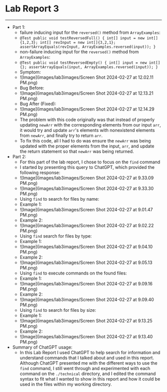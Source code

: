 # Lab Report 3
---
* Part 1:
  - failure inducing input for the `reversed()` method from `ArrayExamples`:
  - `@Test
  public void testReversedFull() {
    int[] input = new int[]{1,2,3};
    int[] revInput = new int[]{3,2,1};
    assertArrayEquals(revInput, ArrayExamples.reversed(input));
    }`
  - non-failure inducing input for the `reversed()` method from `ArrayExamples`:
  - `@Test
    public void testReversedEmpty() {
    int[] input = new int[]{};
    assertArrayEquals(input, ArrayExamples.reversed(input));
    }`
  - Symptom:
  - ![Image](images/lab3images/Screen Shot 2024-02-27 at 12.02.11 PM.png)
  - Bug Before:
  - ![Image](images/lab3images/Screen Shot 2024-02-27 at 12.13.21 PM.png)
  - Bug After (Fixed):
  - ![Image](images/lab3images/Screen Shot 2024-02-27 at 12.14.29 PM.png)
  - The problem with this code originally was that instead of properly updating `newArr` with the corresponding elements from our input `arr`, it would try and update `arr`'s elements with nonexistend elements from `newArr`, and finally try to return `arr`.
  - To fix this code, all I had to do was ensure the `newArr` was being updated with the proper elements from the input, `arr`, and update the return statement so that `newArr` was being returned.
* Part 2:
  - For this part of the lab report, I chose to focus on the `find` command
  - I started by presenting this query to ChatGPT, which provided the following response:
  - ![Image](images/lab3images/Screen Shot 2024-02-27 at 9.33.09 PM.png)
  - ![Image](images/lab3images/Screen Shot 2024-02-27 at 9.33.30 PM.png)
  - Using `find` to search for files by name:
  - Example 1:
  - ![Image](images/lab3images/Screen Shot 2024-02-27 at 9.01.47 PM.png)
  - Example 2:
  - ![Image](images/lab3images/Screen Shot 2024-02-27 at 9.02.22 PM.png)
  - Using `find` search for files by type:
  - Example 1:
  - ![Image](images/lab3images/Screen Shot 2024-02-27 at 9.04.10 PM.png)
  - Example 2:
  - ![Image](images/lab3images/Screen Shot 2024-02-27 at 9.05.13 PM.png)
  - Using `find` to execute commands on the found files:
  - Example 1:
  - ![Image](images/lab3images/Screen Shot 2024-02-27 at 9.09.16 PM.png)
  - Example 2:
  - ![Image](images/lab3images/Screen Shot 2024-02-27 at 9.09.40 PM.png)
  - Using `find` to search for files by size:
  - Example 1:
  - ![Image](images/lab3images/Screen Shot 2024-02-27 at 9.13.25 PM.png)
  - Example 2:
  - ![Image](images/lab3images/Screen Shot 2024-02-27 at 9.13.40 PM.png)
* Summary of ChatGPT usage:
  - In this Lab Report I used ChatGPT to help search for information and understand commands that I talked about and used in this report. Although ChatGPT presented me with the different ways to use the `find` command, I still went through and experimented with each command on the `./technical` directory, and I edited the command syntax to fit what I wanted to show in this report and how it could be used in the files within my working directory.
